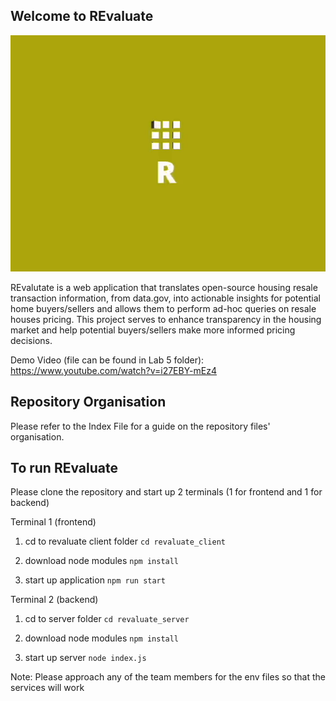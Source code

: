 ## Welcome to REvaluate

![Alt Text](https://github.com/RishJohn14/HousingInfo/blob/main/readme_gif.gif)

REvalutate is a web application that translates open-source housing resale transaction information, from data.gov, into actionable insights for potential home buyers/sellers and allows them to perform ad-hoc queries on resale houses pricing. This project serves to enhance transparency in the housing market and help potential buyers/sellers make more informed pricing decisions.

Demo Video (file can be found in Lab 5 folder): https://www.youtube.com/watch?v=i27EBY-mEz4

## Repository Organisation
Please refer to the Index File for a guide on the repository files' organisation.

## To run REvaluate
Please clone the repository and start up 2 terminals (1 for frontend and 1 for backend)

Terminal 1 (frontend)
1. cd to revaluate client folder
``` cd revaluate_client ```

2. download node modules
``` npm install ```

3. start up application
``` npm run start ```

Terminal 2 (backend)
1. cd to server folder
``` cd revaluate_server ```

2. download node modules
``` npm install ```

3. start up server
``` node index.js ```

Note: Please approach any of the team members for the env files so that the services will work
